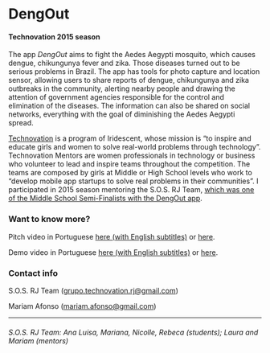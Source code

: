 # **DengOut** #

#### Technovation 2015 season ####


The app *DengOut* aims to fight the Aedes Aegypti mosquito, which causes dengue, chikungunya fever and zika. Those diseases turned out to be serious problems in Brazil. The app has tools for photo capture and location sensor, allowing users to share reports of dengue, chikungunya and zika outbreaks in the community, alerting nearby people and drawing the attention of government agencies responsible for the control and elimination of the diseases. The information can also be shared on social networks, everything with the goal of diminishing the Aedes Aegypti spread.

[Technovation](http://www.technovationchallenge.org/about/) is a program of Iridescent, whose mission is “to inspire and educate girls and women to solve real-world problems through technology”. Technovation Mentors are women professionals in technology or business who volunteer to lead and inspire teams throughout the competition. The teams are composed by girls at Middle or High School levels who work to “develop mobile app startups to solve real problems in their communities”. I participated in 2015 season mentoring the S.O.S. RJ Team, [which was one of the Middle School Semi-Finalists with the DengOut app](http://www.technovationchallenge.org/2015-results/).



### Want to know more? ###

Pitch video in Portuguese [here (with English subtitles)](https://youtu.be/ClJLLcyt3l0) or [here](https://www.youtube.com/watch?v=ZP-uq_dm8Io).

Demo video in Portuguese [here (with English subtitles)](https://youtu.be/kPwccbsL3Ug) or [here](https://www.youtube.com/watch?v=ApkElqXowxQ).



### Contact info ###

S.O.S. RJ Team (grupo.technovation.rj@gmail.com)

Mariam Afonso (mariam.afonso@gmail.com)



***
###### S.O.S. RJ Team: Ana Luisa, Mariana, Nicolle, Rebeca (students); Laura and Mariam (mentors) ######